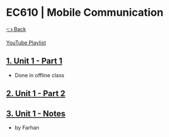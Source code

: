 # EC610 | Mobile Communication

[👈 Back](./../)

<div>
<a class="white" href="https://youtube.com/playlist?list=PLFkKAMLbnTTsK4qAu_I-sZYDgwI0L__oK"><p><span class="bg"></span><span class="base"></span><span class="text">YouTube Playlist</span></p></a>
</div>


## [1. Unit 1 - Part 1](./chap-1%20mc%20cont.pdf)
  - Done in offline class

## [2. Unit 1 - Part 2](./mobile%20communication-chap1.pdf)
## [3. Unit 1 - Notes](./EC610%20-%20Unit%201%20Notes.pdf)
  - by Farhan